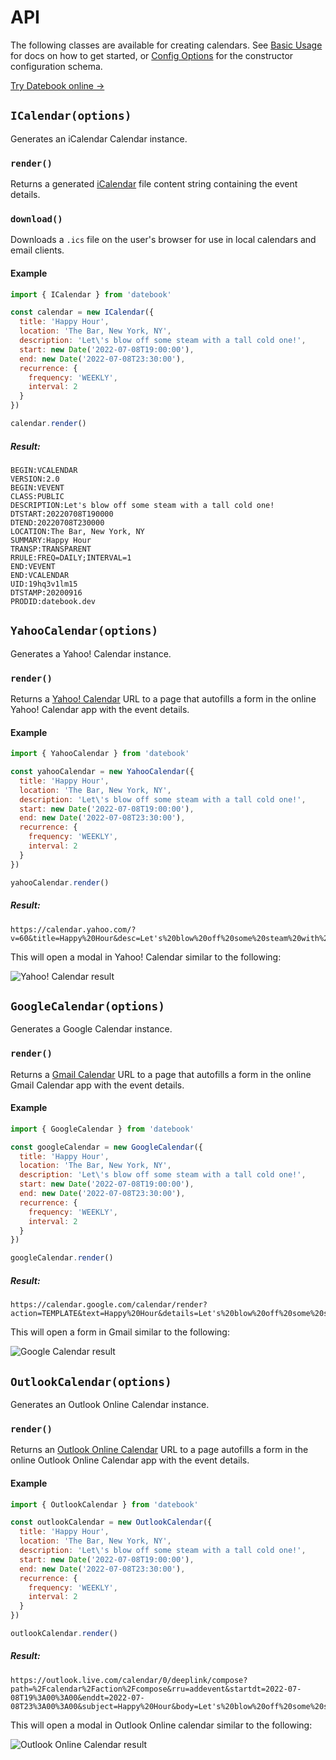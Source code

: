 # API

The following classes are available for creating calendars. See [Basic Usage](README.md) for docs on how to get started, or [Config Options](config.md) for the constructor configuration schema.

[Try Datebook online →](generators/README.md)

## `ICalendar(options)`

Generates an iCalendar Calendar instance.

### `render()`

Returns a generated [iCalendar](https://icalendar.org/) file content string containing the event details.

### `download()`

Downloads a `.ics` file on the user's browser for use in local calendars and email clients.

#### Example

```js
import { ICalendar } from 'datebook'

const calendar = new ICalendar({
  title: 'Happy Hour',
  location: 'The Bar, New York, NY',
  description: 'Let\'s blow off some steam with a tall cold one!',
  start: new Date('2022-07-08T19:00:00'),
  end: new Date('2022-07-08T23:30:00'),
  recurrence: {
    frequency: 'WEEKLY',
    interval: 2
  }
})

calendar.render()
```

##### Result:

```
BEGIN:VCALENDAR
VERSION:2.0
BEGIN:VEVENT
CLASS:PUBLIC
DESCRIPTION:Let's blow off some steam with a tall cold one!
DTSTART:20220708T190000
DTEND:20220708T230000
LOCATION:The Bar, New York, NY
SUMMARY:Happy Hour
TRANSP:TRANSPARENT
RRULE:FREQ=DAILY;INTERVAL=1
END:VEVENT
END:VCALENDAR
UID:19hq3v1lm15
DTSTAMP:20200916
PRODID:datebook.dev
```

## `YahooCalendar(options)`

Generates a Yahoo! Calendar instance.

### `render()`

Returns a [Yahoo! Calendar](https://calendar.yahoo.com/) URL to a page that autofills a form in the online Yahoo! Calendar app with the event details.

#### Example

```js
import { YahooCalendar } from 'datebook'

const yahooCalendar = new YahooCalendar({
  title: 'Happy Hour',
  location: 'The Bar, New York, NY',
  description: 'Let\'s blow off some steam with a tall cold one!',
  start: new Date('2022-07-08T19:00:00'),
  end: new Date('2022-07-08T23:30:00'),
  recurrence: {
    frequency: 'WEEKLY',
    interval: 2
  }
})

yahooCalendar.render()
```

##### Result:

```
https://calendar.yahoo.com/?v=60&title=Happy%20Hour&desc=Let's%20blow%20off%20some%20steam%20with%20a%20tall%20cold%20one!&in_loc=The%20Bar%2C%20New%20York%2C%20NY&st=20220708T190000&dur=0400&RPAT=01Wk&REND=20220708
```

This will open a modal in Yahoo! Calendar similar to the following:

![Yahoo! Calendar result](/assets/screenshots/yahoo.png)

## `GoogleCalendar(options)`

Generates a Google Calendar instance.

### `render()`

Returns a [Gmail Calendar](https://calendar.google.com/) URL to a page that autofills a form in the online Gmail Calendar app with the event details.

#### Example

```js
import { GoogleCalendar } from 'datebook'

const googleCalendar = new GoogleCalendar({
  title: 'Happy Hour',
  location: 'The Bar, New York, NY',
  description: 'Let\'s blow off some steam with a tall cold one!',
  start: new Date('2022-07-08T19:00:00'),
  end: new Date('2022-07-08T23:30:00'),
  recurrence: {
    frequency: 'WEEKLY',
    interval: 2
  }
})

googleCalendar.render()
```

##### Result:

```
https://calendar.google.com/calendar/render?action=TEMPLATE&text=Happy%20Hour&details=Let's%20blow%20off%20some%20steam%20with%20a%20tall%20cold%20one!&location=The%20Bar%2C%20New%20York%2C%20NY&dates=20220708T190000%2F20220708T230000&recur=RRULE%3AFREQ%3DWEEKLY%3BINTERVAL%3D1
```

This will open a form in Gmail similar to the following:

![Google Calendar result](/assets/screenshots/google.png)

## `OutlookCalendar(options)`

Generates an Outlook Online Calendar instance.

### `render()`

Returns an [Outlook Online Calendar](https://calendar.yahoo.com/) URL to a page autofills a form in the online Outlook Online Calendar app with the event details.

#### Example

```js
import { OutlookCalendar } from 'datebook'

const outlookCalendar = new OutlookCalendar({
  title: 'Happy Hour',
  location: 'The Bar, New York, NY',
  description: 'Let\'s blow off some steam with a tall cold one!',
  start: new Date('2022-07-08T19:00:00'),
  end: new Date('2022-07-08T23:30:00'),
  recurrence: {
    frequency: 'WEEKLY',
    interval: 2
  }
})

outlookCalendar.render()
```

##### Result:

```
https://outlook.live.com/calendar/0/deeplink/compose?path=%2Fcalendar%2Faction%2Fcompose&rru=addevent&startdt=2022-07-08T19%3A00%3A00&enddt=2022-07-08T23%3A00%3A00&subject=Happy%20Hour&body=Let's%20blow%20off%20some%20steam%20with%20a%20tall%20cold%20one!&location=The%20Bar%2C%20New%20York%2C%20NY&allday=false
```

This will open a modal in Outlook Online calendar similar to the following:

![Outlook Online Calendar result](/assets/screenshots/outlook.png)


